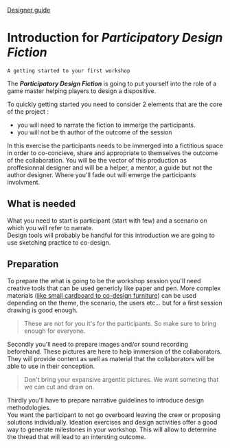 [Designer guide](README.md)

# Introduction for ___Participatory Design Fiction___

```
A getting started to your first workshop  
```
The ___Participatory Design Fiction___ is going to put yourself into the role of a game master helping players to design a dispositive.  

To quickly getting started you need to consider 2 elements that are the core of the project : 
 - you will need to narrate the fiction to immerge the participants.   
 - you will not be th author of the outcome of the session

In this exercise the participants needs to be immerged into a fictitious space in order to co-concieve, share and appropriate to themselves the outcome of the collaboration.
You will be the vector of this production as proffesionnal designer and will be a helper, a mentor, a guide but not the author designer.
Where you'll fade out will emerge the participants involvment.

## What is needed 
What you need to start is participant (start with few) and a scenario on which you will refer to narrate.  
Design tools will probably be handful for this introduction we are going to use sketching practice to co-design.

## Preparation 
To prepare the what is going to be the workshop session you'll need creative tools that can be used genericly like paper and pen. More complex materials ([like small cardboard to co-design furniture](http://www.theses.fr/s256242)) can be used depending on the theme, the scenario, the users etc... but for a first session drawing is good enough.

>These are not for you it's for the participants. So make sure to bring enough for everyone.

Secondly you'll need to prepare images and/or sound recording beforehand. These pictures are here to help immersion of the collaborators. They will provide content as well as material that the collaborators will be able to use in their conception.

> Don't bring your expansive argentic pictures. We want someting that we can cut and draw on.

Thirdly you'll have to prepare narrative guidelines to introduce design methodologies.  
You want the participant to not go overboard leaving the crew or proposing solutions individually.
Ideation exercises and design activities offer a good way to generate milestones in your workshop.
This will allow to determine the thread that will lead to an intersting outcome.
